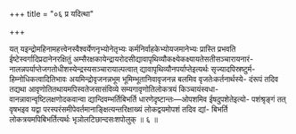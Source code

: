 +++
title = "०६ प्र यदित्था"

+++

यत् यइन्द्रोमहिनामहत्त्वेनस्वैश्वर्येणनृभ्योनेतृभ्यः कर्मनिर्वाहकेभ्योयजमानेभ्यः प्रास्ति प्रभवति ईष्टेस्वर्गादिप्रदानेनरक्षितुं अम्सैरक्षकायेन्द्रायरोदसीद्यावापृथिव्यौकक्ष्येकक्ष्यायतेसतीसञ्चारायनारं- नालन्नपर्याप्तेजगतोधीशस्येन्द्रस्यसञ्चारायाल्पत्वात् द्यावापृथिव्यौनपर्याप्तेइत्यर्थः सृज्यादपिस्रष्टुर्म- हिम्नोधिकत्वादितिभावः अयमिन्द्रोवृजनन्नभूम भूमिम्भूतानिवावृजनन्न बलमिव वृजतेःकर्तनार्थस्ये- दंरूपं तदिव तद्यथा आवृणोतितथायमपिस्वतेजसासंविव्ये सम्यगावृणोतिलोकत्रयं किञ्चायंस्वधा- वानन्नावान्वृष्टिलक्षणोदकवान्वा द्यान्दिवम्भर्तिबिभर्ति धारणेदृष्टान्तः—ओपशमिव ईषदुपशेतेइत्यो- पशंश्रृङ्गं तत् वृषभइव यद्वा परस्परंसमीपेवर्तमानाङ्क्षित्यन्तरिक्षाख्यं लोकद्वयमोपशं तदिव द्यां- बिभर्ति लोकत्रयमपिबिभर्तित्यर्थः भृञोलटिछान्दसःशपोलुक् ॥ ६ ॥
